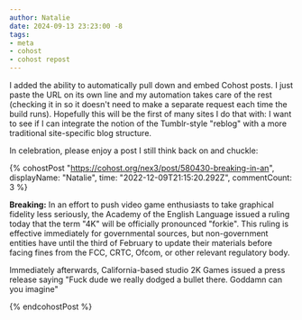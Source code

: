 ```yaml
---
author: Natalie
date: 2024-09-13 23:23:00 -8
tags:
- meta
- cohost
- cohost repost
---
```


I added the ability to automatically pull down and embed Cohost posts. I just
paste the URL on its own line and my automation takes care of the rest (checking
it in so it doesn't need to make a separate request each time the build runs).
Hopefully this will be the first of many sites I do that with: I want to see if
I can integrate the notion of the Tumblr-style "reblog" with a more traditional
site-specific blog structure.

In celebration, please enjoy a post I still think back on and chuckle:

{% cohostPost "https://cohost.org/nex3/post/580430-breaking-in-an",
    displayName: "Natalie",
    time: "2022-12-09T21:15:20.292Z",
    commentCount: 3 %}
  <p><strong>Breaking:</strong> In an effort to push video game enthusiasts to take graphical fidelity less seriously, the Academy of the English Language issued a ruling today that the term "4K" will be officially pronounced "forkie". This ruling is effective immediately for governmental sources, but non-government entities have until the third of February to update their materials before facing fines from the FCC, CRTC, Ofcom, or other relevant regulatory body.</p>
  <p>Immediately afterwards, California-based studio 2K Games issued a press release saying "Fuck dude we really dodged a bullet there. Goddamn can you imagine"</p>
{% endcohostPost %}

